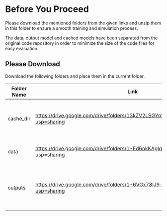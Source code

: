 # Before You Proceed

Please download the mentioned folders from the given links and unzip them in this folder to ensure a smooth training and simulation process.

The data, output model and cached models have been separated from the original code repository in order to minimize the size of the code files for easy evaluation.

## Please Download

Download the following folders and place them in the current folder.

|Folder Name|Link|Description|
|---|---|---|
|cache_dir|  https://drive.google.com/drive/folders/13kZV2LSGYpvLtLFK4SiSDQa3PAYv5QhG?usp=sharing | Folder Containing Cached Data of Trained Models  |
| data | https://drive.google.com/drive/folders/1-Ed6okKAgIqcAykEJuYf5F8QsYCWhF0l?usp=sharing  |  Folder Containing Dataset and Dataframes|
| outputs  | https://drive.google.com/drive/folders/1-6VGx78IJ9-enFnSJkqTo0kKw6QVti9e?usp=sharing  | Folder containing trained model and generated outputs and results  |